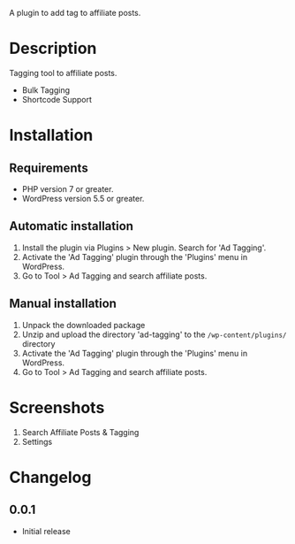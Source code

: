 A plugin to add tag to affiliate posts.

# Description

Tagging tool to affiliate posts.

* Bulk Tagging
* Shortcode Support

# Installation

## Requirements 

* PHP version 7 or greater.
* WordPress version 5.5 or greater.

## Automatic installation 

1. Install the plugin via Plugins > New plugin. Search for 'Ad Tagging'.
2. Activate the 'Ad Tagging' plugin through the 'Plugins' menu in WordPress.
3. Go to Tool > Ad Tagging and search affiliate posts.

## Manual installation 

1. Unpack the downloaded package
2. Unzip and upload the directory 'ad-tagging' to the `/wp-content/plugins/` directory
3. Activate the 'Ad Tagging' plugin through the 'Plugins' menu in WordPress.
4. Go to Tool > Ad Tagging and search affiliate posts.

# Screenshots 

1. Search Affiliate Posts & Tagging
2. Settings

# Changelog 

## 0.0.1 
* Initial release


